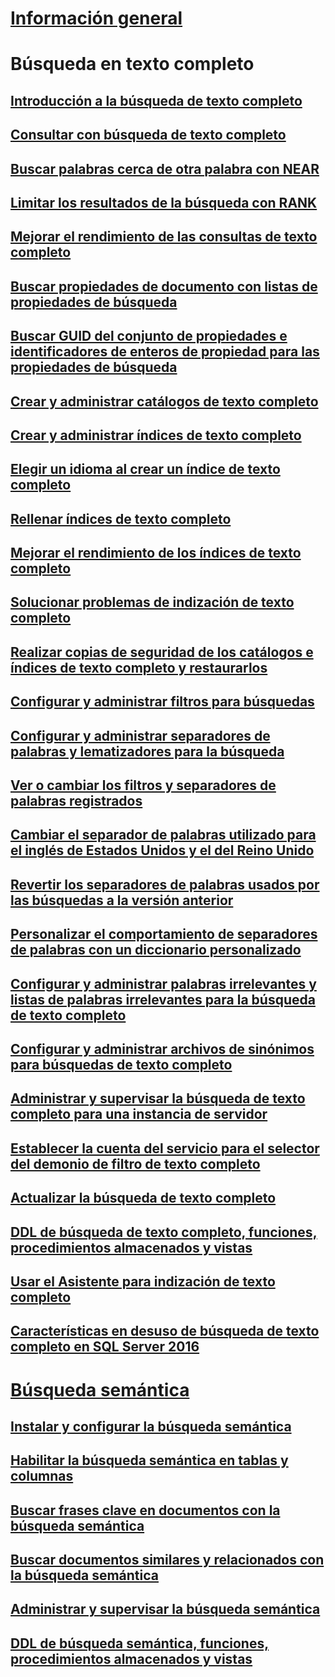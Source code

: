 # [Información general](full-text-search.md)

# Búsqueda en texto completo
## [Introducción a la búsqueda de texto completo](get-started-with-full-text-search.md)  
## [Consultar con búsqueda de texto completo](query-with-full-text-search.md)  
## [Buscar palabras cerca de otra palabra con NEAR](search-for-words-close-to-another-word-with-near.md)  
## [Limitar los resultados de la búsqueda con RANK](limit-search-results-with-rank.md)  
## [Mejorar el rendimiento de las consultas de texto completo](improve-the-performance-of-full-text-queries.md)  
## [Buscar propiedades de documento con listas de propiedades de búsqueda](search-document-properties-with-search-property-lists.md)  
## [Buscar GUID del conjunto de propiedades e identificadores de enteros de propiedad para las propiedades de búsqueda](find-property-set-guids-and-property-integer-ids-for-search-properties.md)  
## [Crear y administrar catálogos de texto completo](create-and-manage-full-text-catalogs.md)  
## [Crear y administrar índices de texto completo](create-and-manage-full-text-indexes.md)  
## [Elegir un idioma al crear un índice de texto completo](choose-a-language-when-creating-a-full-text-index.md)  
## [Rellenar índices de texto completo](populate-full-text-indexes.md)  
## [Mejorar el rendimiento de los índices de texto completo](improve-the-performance-of-full-text-indexes.md)  
## [Solucionar problemas de indización de texto completo](troubleshoot-full-text-indexing.md)  
## [Realizar copias de seguridad de los catálogos e índices de texto completo y restaurarlos](back-up-and-restore-full-text-catalogs-and-indexes.md)  
## [Configurar y administrar filtros para búsquedas](configure-and-manage-filters-for-search.md)  
## [Configurar y administrar separadores de palabras y lematizadores para la búsqueda](configure-and-manage-word-breakers-and-stemmers-for-search.md)  
## [Ver o cambiar los filtros y separadores de palabras registrados](view-or-change-registered-filters-and-word-breakers.md)  
## [Cambiar el separador de palabras utilizado para el inglés de Estados Unidos y el del Reino Unido](change-the-word-breaker-used-for-us-english-and-uk-english.md)  
## [Revertir los separadores de palabras usados por las búsquedas a la versión anterior](revert-the-word-breakers-used-by-search-to-the-previous-version.md)  
## [Personalizar el comportamiento de separadores de palabras con un diccionario personalizado](customize-the-behavior-of-word-breakers-with-a-custom-dictionary.md)  
## [Configurar y administrar palabras irrelevantes y listas de palabras irrelevantes para la búsqueda de texto completo](configure-and-manage-stopwords-and-stoplists-for-full-text-search.md)  
## [Configurar y administrar archivos de sinónimos para búsquedas de texto completo](configure-and-manage-thesaurus-files-for-full-text-search.md)  
## [Administrar y supervisar la búsqueda de texto completo para una instancia de servidor](manage-and-monitor-full-text-search-for-a-server-instance.md)  
## [Establecer la cuenta del servicio para el selector del demonio de filtro de texto completo](set-the-service-account-for-the-full-text-filter-daemon-launcher.md)  
## [Actualizar la búsqueda de texto completo](upgrade-full-text-search.md)  
## [DDL de búsqueda de texto completo, funciones, procedimientos almacenados y vistas](full-text-search-ddl-functions-stored-procedures-and-views.md)  
## [Usar el Asistente para indización de texto completo](use-the-full-text-indexing-wizard.md)  
## [Características en desuso de búsqueda de texto completo en SQL Server 2016](deprecated-full-text-search-features-in-sql-server-2016.md)  

# [Búsqueda semántica](semantic-search-sql-server.md)  
## [Instalar y configurar la búsqueda semántica](install-and-configure-semantic-search.md)  
## [Habilitar la búsqueda semántica en tablas y columnas](enable-semantic-search-on-tables-and-columns.md)  
## [Buscar frases clave en documentos con la búsqueda semántica](find-key-phrases-in-documents-with-semantic-search.md)  
## [Buscar documentos similares y relacionados con la búsqueda semántica](find-similar-and-related-documents-with-semantic-search.md)  
## [Administrar y supervisar la búsqueda semántica](manage-and-monitor-semantic-search.md)  
## [DDL de búsqueda semántica, funciones, procedimientos almacenados y vistas](semantic-search-ddl-functions-stored-procedures-and-views.md)  
